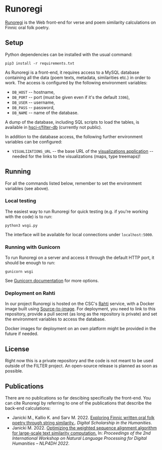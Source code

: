 # Runoregi

[Runoregi](https://runoregi.rahtiapp.fi) is the Web front-end for verse
and poem similarity calculations on Finnic oral folk poetry.

## Setup

Python dependencies can be installed with the usual command:
```
pip3 install -r requirements.txt
```

As Runoregi is a front-end, it requires access to a MySQL database
containing all the data (poem texts, metadata, similarities etc.) in
order to work. The access is configured by the following environment
variables:
* `DB_HOST` -- hostname,
* `DB_PORT` -- port (must be given even if it's the default `3306`),
* `DB_USER` -- username,
* `DB_PASS` -- password,
* `DB_NAME` -- name of the database.

A dump of the database, including SQL scripts to load the tables, is
available in
[hsci-r/filter-db](https://github.com/hsci-r/filter-db) (currently
not public).

In addition to the database access, the following further environment
variables can be configured:
* `VISUALIZATIONS_URL` -- the base URL of the [visualizations application](https://filter-visualizations.rahtiapp.fi) -- needed for the links to the visualizations (maps, type treemaps)!

## Running

For all the commands listed below, remember to set the environment
variables (see above).

### Local testing

The easiest way to run Runoregi for quick testing (e.g. if you're working
with the code) is to run:
```
python3 wsgi.py
```

The interface will be available for local connections under `localhost:5000`.

### Running with Gunicorn

To run Runoregi on a server and access it through the default HTTP port,
it should be enough to run:
```
gunicorn wsgi
```

See [Gunicorn documentation](https://docs.gunicorn.org/en/stable/run.html)
for more options.

### Deployment on Rahti

In our project Runoregi is hosted on the CSC's [Rahti](https://rahti.csc.fi/)
service, with a Docker image built using
[Source-to-image](https://docs.openshift.com/container-platform/3.11/architecture/core_concepts/builds_and_image_streams.html#source-build).
For deployment, you need to link to this repository, provide a pull secret
(as long as the repository is private) and set the environment variables
to access the database.

Docker images for deployment on an own platform might be provided
in the future if needed.

## License

Right now this is a private repository and the code is not meant to be
used outside of the FILTER project. An open-source release is planned
as soon as possible.

## Publications

There are no publications so far descibing specifically the front-end.
You can cite Runoregi by referring to one of the publications that
describe the back-end calculations:

* Janicki M., Kallio K. and Sarv M. 2022. [Exploring Finnic written oral folk poetry through string similarity.](https://academic.oup.com/dsh/advance-article/doi/10.1093/llc/fqac034/6643198?login=true). *Digital Scholarship in the Humanities*.
* Janicki M. 2022. [Optimizing the weighted sequence alignment algorithm for large-scale text similarity computation.](https://aclanthology.org/2022.nlp4dh-1.13/) In: *Proceedings of the 2nd International Workshop on Natural Language Processing for Digital Humanities – NLP4DH 2022*.

